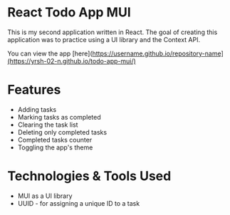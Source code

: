 # React Todo App MUI

This is my second application written in React.
The goal of creating this application was to practice using a UI library and the Context API.

You can view the app [here](https://username.github.io/repository-name](https://yrsh-02-n.github.io/todo-app-mui/)

# Features

- Adding tasks
- Marking tasks as completed
- Clearing the task list
- Deleting only completed tasks
- Completed tasks counter
- Toggling the app's theme

# Technologies & Tools Used

- MUI as a UI library
- UUID - for assigning a unique ID to a task
